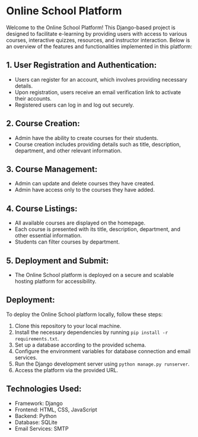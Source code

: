 # Online School Platform

Welcome to the Online School Platform! This Django-based project is designed to facilitate e-learning by providing users with access to various courses, interactive quizzes, resources, and instructor interaction. Below is an overview of the features and functionalities implemented in this platform:

## 1. User Registration and Authentication:
- Users can register for an account, which involves providing necessary details.
- Upon registration, users receive an email verification link to activate their accounts.
- Registered users can log in and log out securely.

## 2. Course Creation:
- Admin have the ability to create courses for their students.
- Course creation includes providing details such as title, description, department, and other relevant information.

## 3. Course Management:
- Admin can update and delete courses they have created.
- Admin have access only to the courses they have added.

## 4. Course Listings:
- All available courses are displayed on the homepage.
- Each course is presented with its title, description, department, and other essential information.
- Students can filter courses by department.

## 5. Deployment and Submit:
- The Online School platform is deployed on a secure and scalable hosting platform for accessibility.

## Deployment:
To deploy the Online School platform locally, follow these steps:
1. Clone this repository to your local machine.
2. Install the necessary dependencies by running `pip install -r requirements.txt`.
3. Set up a database according to the provided schema.
4. Configure the environment variables for database connection and email services.
5. Run the Django development server using `python manage.py runserver`.
6. Access the platform via the provided URL.

## Technologies Used:
- Framework: Django
- Frontend: HTML, CSS, JavaScript
- Backend: Python
- Database: SQLite
- Email Services: SMTP



